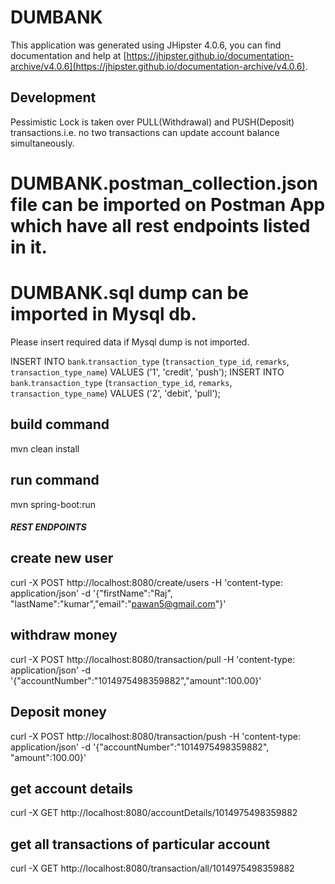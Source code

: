 # DUMBANK
This application was generated using JHipster 4.0.6, you can find documentation and help at [https://jhipster.github.io/documentation-archive/v4.0.6](https://jhipster.github.io/documentation-archive/v4.0.6).


## Development

Pessimistic Lock is taken over PULL(Withdrawal) and PUSH(Deposit) transactions.i.e. no two transactions can update account balance simultaneously.

# DUMBANK.postman_collection.json file can be imported on Postman App which have all rest endpoints listed in it.

# DUMBANK.sql dump can be imported in Mysql db.

Please insert required data if Mysql dump is not imported.


INSERT INTO `bank`.`transaction_type` (`transaction_type_id`, `remarks`, `transaction_type_name`) VALUES ('1', 'credit', 'push');
INSERT INTO `bank`.`transaction_type` (`transaction_type_id`, `remarks`, `transaction_type_name`) VALUES ('2', 'debit', 'pull');


## build command 

mvn clean install

## run command 

mvn spring-boot:run

##### REST ENDPOINTS #####

## create new user 

curl -X POST http://localhost:8080/create/users -H 'content-type: application/json' -d '{"firstName":"Raj",	"lastName":"kumar","email":"pawan5@gmail.com"}'


## withdraw money

curl -X POST http://localhost:8080/transaction/pull -H 'content-type: application/json' -d '{"accountNumber":"1014975498359882","amount":100.00}'

## Deposit money

curl -X POST http://localhost:8080/transaction/push -H 'content-type: application/json' -d '{"accountNumber":"1014975498359882",
	"amount":100.00}'
   
   
## get account details 

curl -X GET  http://localhost:8080/accountDetails/1014975498359882

## get all transactions of particular account

curl -X GET http://localhost:8080/transaction/all/1014975498359882

